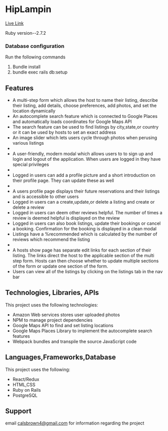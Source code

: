 # HipLampin

<p><a href="https://hip-lampin.herokuapp.com/#/">Live Link</a></p>

Ruby version--2.7.2

<h3>Database configuration</h3>

Run the following commands 
<ol>
  <li>Bundle install</li> 
  <li>bundle exec rails db:setup</li>
</ol>

<h2>Features</h2> 
<ul> 
 <li> A multi-step form which allows the host to name their listing, describe their listing, add details, choose preferences, add photos, and set the location dynamically</li>
  <li> An autocomplete search feature which is connected to Google Places and automatically loads coordinates for Google Maps API</li>
  <li> The search feature can be used to find listings by city,state,or country or it can be used by hosts to set an exact address</li>
  <li>An image slider which lets users cycle through photos when perusing various listings<li>
  <li>A user-friendly, modern modal which allows users to to sign up and login and logout of the application. When users are logged in they have special privileges<li>
  <li>Logged in users can add a profile picture and a short introduction on their profile page. They can update these as well<li>
  <li>A users profile page displays their future reservations and their listings and is accessible to other users
  <li>Logged in users can a create,update,or delete a listing and create or delete a review</li>
  <li>Logged in users can deem other reviews helpful. The number of times a review is deemed helpful is displayed on the review</li>
  <li>Logged in users can also book listings, update their bookings or cancel a booking. Confirmation for the booking is displayed in a clean modal</li>
  <li>Listings have a %recommended which is calculated by the number of reviews which recommend the listing<li>
  <li> A hosts show page has separate edit links for each section of their listing. The links direct the host to the applicable section of the multi step form. Hosts can then choose whether to update multiple sections of the form or update one section of the form.</li>
  <li> Users can view all of the listings by clicking on the listings tab in the nav bar</li>
</ul>
<h2>Technologies, Libraries, APIs</h2>
 <p>This project uses the following technologies:</p>
<ul>
  <li>Amazon Web services stores user uploaded photos</li>
  <li>NPM to manage project dependencies</li>
  <li>Google Maps API to find and set listing locations</li>
  <li>Google Maps Places Library to implement the autocomplete search features</li>
  <li>Webpack bundles and transpile the source JavaScript code</li>
</ul>

<h2>Languages,Frameworks,Database</h2>
 <p>This project uses the following:</p>
<ul>
  <li>React/Redux</li>
  <li>HTML,CSS</li>
  <li>Ruby on Rails</li>
  <li>PostgreSQL</li>
</ul>

<h2>Support</h2>

email calsbrown4@gmail.com for information regarding the project


